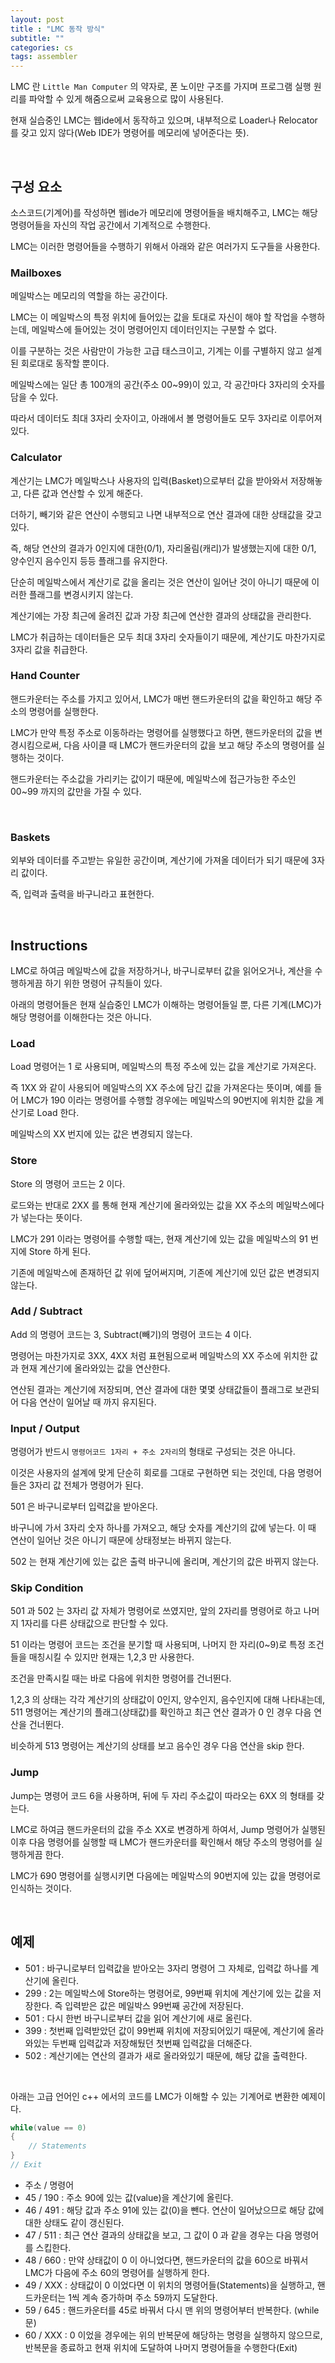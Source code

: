 ```yaml
---
layout: post
title : "LMC 동작 방식"
subtitle: ""
categories: cs
tags: assembler
---
```


LMC 란 ```Little Man Computer``` 의 약자로, 폰 노이만 구조를 가지며 프로그램 실행 원리를 파악할 수 있게 해줌으로써 교육용으로 많이 사용된다.

현재 실습중인 LMC는 웹ide에서 동작하고 있으며, 내부적으로 Loader나 Relocator를 갖고 있지 않다(Web IDE가 명령어를 메모리에 넣어준다는 뜻).

<br>

## 구성 요소

소스코드(기계어)를 작성하면 웹ide가 메모리에 명령어들을 배치해주고, LMC는 해당 명령어들을 자신의 작업 공간에서 기계적으로 수행한다.

LMC는 이러한 명령어들을 수행하기 위해서 아래와 같은 여러가지 도구들을 사용한다.

### Mailboxes

메일박스는 메모리의 역할을 하는 공간이다.

LMC는 이 메일박스의 특정 위치에 들어있는 값을 토대로 자신이 해야 할 작업을 수행하는데, 메일박스에 들어있는 것이 명령어인지 데이터인지는 구분할 수 없다.

이를 구분하는 것은 사람만이 가능한 고급 태스크이고, 기계는 이를 구별하지 않고 설계된 회로대로 동작할 뿐이다.

메일박스에는 일단 총 100개의 공간(주소 00~99)이 있고, 각 공간마다 3자리의 숫자를 담을 수 있다.

따라서 데이터도 최대 3자리 숫자이고, 아래에서 볼 명령어들도 모두 3자리로 이루어져 있다.

### Calculator

계산기는 LMC가 메일박스나 사용자의 입력(Basket)으로부터 값을 받아와서 저장해놓고, 다른 값과 연산할 수 있게 해준다.

더하기, 빼기와 같은 연산이 수행되고 나면 내부적으로 연산 결과에 대한 상태값을 갖고 있다.

즉, 해당 연산의 결과가 0인지에 대한(0/1), 자리올림(캐리)가 발생했는지에 대한 0/1, 양수인지 음수인지 등등 플래그를 유지한다.

단순히 메일박스에서 계산기로 값을 올리는 것은 연산이 일어난 것이 아니기 때문에 이러한 플래그를 변경시키지 않는다.

계산기에는 가장 최근에 올려진 값과 가장 최근에 연산한 결과의 상태값을 관리한다.

LMC가 취급하는 데이터들은 모두 최대 3자리 숫자들이기 때문에, 계산기도 마찬가지로 3자리 값을 취급한다.

### Hand Counter

핸드카운터는 주소를 가지고 있어서, LMC가 매번 핸드카운터의 값을 확인하고 해당 주소의 명령어를 실행한다.

LMC가 만약 특정 주소로 이동하라는 명령어를 실행했다고 하면, 핸드카운터의 값을 변경시킴으로써, 다음 사이클 때 LMC가 핸드카운터의 값을 보고 해당 주소의 명령어를 실행하는 것이다.

핸드카운터는 주소값을 가리키는 값이기 때문에, 메일박스에 접근가능한 주소인 00~99 까지의 값만을 가질 수 있다.

<br>

### Baskets

외부와 데이터를 주고받는 유일한 공간이며, 계산기에 가져올 데이터가 되기 때문에 3자리 값이다.

즉, 입력과 출력을 바구니라고 표현한다.

<br>

## Instructions

LMC로 하여금 메일박스에 값을 저장하거나, 바구니로부터 값을 읽어오거나, 계산을 수행하게끔 하기 위한 명령어 규칙들이 있다.

아래의 명령어들은 현재 실습중인 LMC가 이해하는 명령어들일 뿐, 다른 기계(LMC)가 해당 명령어를 이해한다는 것은 아니다.

### Load

Load 명령어는 1 로 사용되며, 메일박스의 특정 주소에 있는 값을 계산기로 가져온다.

즉 1XX 와 같이 사용되어 메일박스의 XX 주소에 담긴 값을 가져온다는 뜻이며, 예를 들어 LMC가 190 이라는 명령어를 수행할 경우에는 메일박스의 90번지에 위치한 값을 계산기로 Load 한다.

메일박스의 XX 번지에 있는 값은 변경되지 않는다.

### Store

Store 의 명령어 코드는 2 이다.

로드와는 반대로 2XX 를 통해 현재 계산기에 올라와있는 값을 XX 주소의 메일박스에다가 넣는다는 뜻이다.

LMC가 291 이라는 명령어를 수행할 때는, 현재 계산기에 있는 값을 메일박스의 91 번지에 Store 하게 된다.

기존에 메일박스에 존재하던 값 위에 덮어써지며, 기존에 계산기에 있던 값은 변경되지 않는다.

### Add / Subtract

Add 의 명령어 코드는 3, Subtract(빼기)의 명령어 코드는 4 이다.

명령어는 마찬가지로 3XX, 4XX 처럼 표현됨으로써 메일박스의 XX 주소에 위치한 값과 현재 계산기에 올라와있는 값을 연산한다.

연산된 결과는 계산기에 저장되며, 연산 결과에 대한 몇몇 상태값들이 플래그로 보관되어 다음 연산이 일어날 때 까지 유지된다.

### Input / Output

명령어가 반드시 ```명령어코드 1자리 + 주소 2자리```의 형태로 구성되는 것은 아니다.

이것은 사용자의 설계에 맞게 단순히 회로를 그대로 구현하면 되는 것인데, 다음 명령어들은 3자리 값 전체가 명령어가 된다.

501 은 바구니로부터 입력값을 받아온다.

바구니에 가서 3자리 숫자 하나를 가져오고, 해당 숫자를 계산기의 값에 넣는다. 이 때 연산이 일어난 것은 아니기 때문에 상태정보는 바뀌지 않는다.

502 는 현재 계산기에 있는 값은 출력 바구니에 올리며, 계산기의 값은 바뀌지 않는다.

### Skip Condition

501 과 502 는 3자리 값 자체가 명령어로 쓰였지만, 앞의 2자리를 명령어로 하고 나머지 1자리를 다른 상태값으로 판단할 수 있다.

51 이라는 명령어 코드는 조건을 분기할 때 사용되며, 나머지 한 자리(0~9)로 특정 조건들을 매칭시킬 수 있지만 현재는 1,2,3 만 사용한다.

조건을 만족시킬 때는 바로 다음에 위치한 명령어를 건너뛴다.

1,2,3 의 상태는 각각 계산기의 상태값이 0인지, 양수인지, 음수인지에 대해 나타내는데, 511 명령어는 계산기의 플래그(상태값)를 확인하고 최근 연산 결과가 0 인 경우 다음 연산을 건너뛴다.

비슷하게 513 명령어는 계산기의 상태를 보고 음수인 경우 다음 연산을 skip 한다.

### Jump

Jump는 명령어 코드 6을 사용하며, 뒤에 두 자리 주소값이 따라오는 6XX 의 형태를 갖는다.

LMC로 하여금 핸드카운터의 값을 주소 XX로 변경하게 하여서, Jump 명령어가 실행된 이후 다음 명령어를 실행할 때 LMC가 핸드카운터를 확인해서 해당 주소의 명령어를 실행하게끔 한다.

LMC가 690 명령어를 실행시키면 다음에는 메일박스의 90번지에 있는 값을 명령어로 인식하는 것이다.

<br>

## 예제

- 501 : 바구니로부터 입력값을 받아오는 3자리 명령어 그 자체로, 입력값 하나를 계산기에 올린다.
- 299 : 2는 메일박스에 Store하는 명령어로, 99번째 위치에 계산기에 있는 값을 저장한다. 즉 입력받은 값은 메일박스 99번째 공간에 저장된다.
- 501 : 다시 한번 바구니로부터 값을 읽어 계산기에 새로 올린다.
- 399 : 첫번째 입력받았던 값이 99번째 위치에 저장되어있기 때문에, 계산기에 올라와있는 두번째 입력값과 저장해뒀던 첫번째 입력값을 더해준다.
- 502 : 계산기에는 연산의 결과가 새로 올라와있기 때문에, 해당 값을 출력한다.

<br>

아래는 고급 언어인 c++ 에서의 코드를 LMC가 이해할 수 있는 기계어로 변환한 예제이다.

```c++
while(value == 0)
{
    // Statements
}
// Exit
```

- 주소 / 명령어
- 45 / 190 : 주소 90에 있는 값(value)을 계산기에 올린다.
- 46 / 491 : 해당 값과 주소 91에 있는 값(0)을 뺀다. 연산이 일어났으므로 해당 값에 대한 상태도 같이 갱신된다.
- 47 / 511 : 최근 연산 결과의 상태값을 보고, 그 값이 0 과 같을 경우는 다음 명령어를 스킵한다.
- 48 / 660 : 만약 상태값이 0 이 아니었다면, 핸드카운터의 값을 60으로 바꿔서 LMC가 다음에 주소 60의 명령어를 실행하게 한다.
- 49 / XXX : 상태값이 0 이었다면 이 위치의 명령어들(Statements)을 실행하고, 핸드카운터는 1씩 계속 증가하며 주소 59까지 도달한다.
- 59 / 645 : 핸드카운터를 45로 바꿔서 다시 맨 위의 명령어부터 반복한다. (while문)
- 60 / XXX : 0 이었을 경우에는 위의 반복문에 해당하는 명령을 실행하지 않으므로, 반복문을 종료하고 현재 위치에 도달하여 나머지 명령어들을 수행한다(Exit)